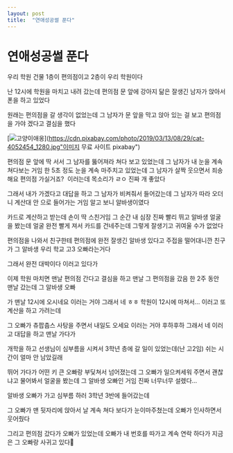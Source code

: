 ```yaml
---
layout: post
title:  "연애성공썰 푼다"
---
```


# 연애성공썰 푼다

우리 학원 건물 1층이 편의점이고 2층이 우리 학원이다

난 12시에 학원을 마치고 내려 갔는데 편의점 문 앞에 강아지 닮은 잘생긴 남자가 앉아서 폰을 하고 있었다

원래는 편의점을 갈 생각이 없었는데 그 남자가 문 앞을 막고 앉아 있는 걸 보고 편의점을 가야 겠다고 결심을 했다

[![고양이애옹](https://cdn.pixabay.com/photo/2019/03/13/08/29/cat-4052454_1280.jpg)](https://cdn.pixabay.com/photo/2019/03/13/08/29/cat-4052454_1280.jpg"이미지 무료 사이트 pixabay")

편의점 문 앞에 딱 서서 그 남자를 뚫어져라 쳐다 보고 있었는데 그 남자가 내 눈을 계속 쳐다보는 거임 한 5초 정도 눈을 계속 마주치고 있었는데 그 남자가 살짝 웃으면서 죄송해요 편의점 가실거죠?  이러는데 목소리가 ㄹㅇ 진짜 개 좋았다

 그래서 내가 가겠다고 대답을 하고 그 남자가 비켜줘서 들어갔는데 그 남자가 따라 오더니 계산대 안 으로 들어가는 거임 알고 보니 알바생이였다

카드로 계산하고 받는데 손이 딱 스친거임 그 순간 내 심장 진짜 빨리 뛰고 알바생 얼굴을 봤는데 얼굴 완전 빨게 져서 카드를 건네주는데 그렇게 잘생기고 귀여울 수가 없었다

편의점을 나와서 친구한테 편의점에 완전 잘생긴 알바생 있다고 주접을 떨어대니깐 친구가 그 알바생 우리 학교 고3 오빠라는거다

 그래서 완전 대박이다 이러고 있다가

이제 학원 마치면 맨날 편의점 간다고 결심을 하고 맨날 그 편의점을 갔음 한 2주 동안 맨날 갔는데 그 알바생 오빠

가 맨날 12시에 오시네요 이러는 거야 그래서 네 ㅎㅎ 학원이 12시에 마쳐서... 이러고 또 계산을 하고 가려는데

그 오빠가 츄팝춥스 사탕을 주면서 내일도 오세요 이러는 거야 후하후하 그래서 네 이러고 대답을 하고 맨날 가다가

개학을 하고 선생님이 심부름을 시켜서 3학년 층에 갈 일이 있었는데(난 고2임) 쉬는 시간이 얼마 안 남았길래

뛰어 가다가 어떤 키 큰 오빠랑 부딫쳐서 넘어졌는데 그 오빠가 일으켜세워 주면서 괜찮냐고 물어봐서 얼굴을 봤는데 그 알바생 오빠인 거임 진짜 너무너무 설렜다...

알바생 오빠가 가고 심부름 하러 3학년 3반에 들어갔는데

그 오빠가 맨 뒷자리에 앉아서 날 계속 쳐다 보다가 눈이마주쳤는데 오빠가 인사하면서 웃어줬다

그리고 편의점 갔다가 오빠가 있었는데 오빠가 내 번호를 따가고 계속 연락 하다가 지금은 그 오빠랑 사귀고 있다🙂